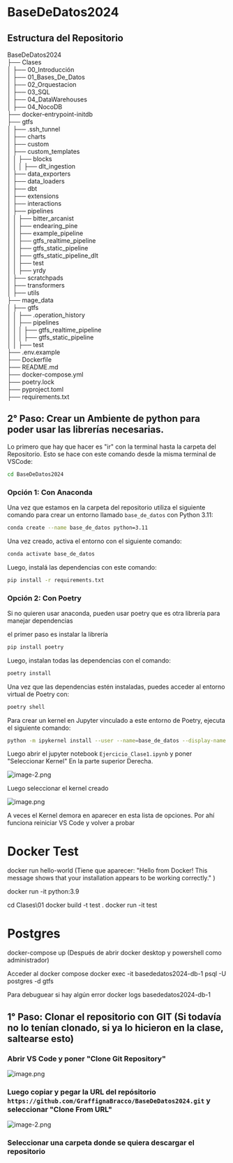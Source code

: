 # BaseDeDatos2024

## Estructura del Repositorio

BaseDeDatos2024  
├── Clases  
│   ├── 00_Introducción  
│   ├── 01_Bases_De_Datos  
│   ├── 02_Orquestacion  
│   ├── 03_SQL  
│   ├── 04_DataWarehouses  
│   ├── 04_NocoDB  
├── docker-entrypoint-initdb  
├── gtfs  
│   ├── .ssh_tunnel  
│   ├── charts  
│   ├── custom  
│   ├── custom_templates  
│   │   ├── blocks  
│   │   │   ├── dlt_ingestion  
│   ├── data_exporters  
│   ├── data_loaders  
│   ├── dbt  
│   ├── extensions  
│   ├── interactions  
│   ├── pipelines  
│   │   ├── bitter_arcanist  
│   │   ├── endearing_pine  
│   │   ├── example_pipeline  
│   │   ├── gtfs_realtime_pipeline  
│   │   ├── gtfs_static_pipeline  
│   │   ├── gtfs_static_pipeline_dlt  
│   │   ├── test  
│   │   ├── yrdy  
│   ├── scratchpads  
│   ├── transformers  
│   ├── utils  
├── mage_data  
│   ├── gtfs  
│   │   ├── .operation_history  
│   │   ├── pipelines  
│   │   │   ├── gtfs_realtime_pipeline  
│   │   │   ├── gtfs_static_pipeline  
│   │   ├── test  
├── .env.example  
├── Dockerfile  
├── README.md  
├── docker-compose.yml  
├── poetry.lock  
├── pyproject.toml  
├── requirements.txt  

##

## 2° Paso: Crear un Ambiente de python para poder usar las librerías necesarias.

Lo primero que hay que hacer es "ir" con la terminal hasta la carpeta del Repositorio. Esto se hace con este comando desde la misma terminal de VSCode:

```bash
cd BaseDeDatos2024
```

### Opción 1: Con Anaconda

Una vez que estamos en la carpeta del repositorio  utiliza el siguiente comando para crear un entorno llamado `base_de_datos` con Python 3.11:
```bash
conda create --name base_de_datos python=3.11
```
Una vez creado, activa el entorno con el siguiente comando:

```bash
conda activate base_de_datos
```

Luego, instalá las dependencias con este comando:

```bash
pip install -r requirements.txt
```

### Opción 2: Con Poetry
Si no quieren usar anaconda, pueden usar poetry que es otra librería para manejar dependencias

el primer paso es instalar la librería

```bash
pip install poetry
```

Luego, instalan todas las dependencias con el comando:

```bash
poetry install
```

Una vez que las dependencias estén instaladas, puedes acceder al entorno virtual de Poetry con:

```bash
poetry shell
```

Para crear un kernel en Jupyter vinculado a este entorno de Poetry, ejecuta el siguiente comando:

```bash
python -m ipykernel install --user --name=base_de_datos --display-name "Python (base_de_datos)"
```

Luego abrir el jupyter notebook `Ejercicio_Clase1.ipynb` y poner "Seleccionar Kernel" En la parte superior Derecha.

![image-2.png](attachment:image-2.png)

Luego seleccionar el kernel creado 

![image.png](attachment:image.png)

A veces el Kernel demora en aparecer en esta lista de opciones. Por ahí funciona reiniciar VS Code y volver a probar


# Docker Test
docker run hello-world
(Tiene que aparecer:
"Hello from Docker!
This message shows that your installation appears to be working correctly." )

docker run -it python:3.9


cd Clases\01
docker build -t test .
docker run -it test


# Postgres
docker-compose up
(Después de abrir docker desktop y powershell como administrador)

Acceder al docker compose
docker exec -it basededatos2024-db-1 psql -U postgres -d gtfs

Para debuguear si hay algún error
docker logs basededatos2024-db-1

## 1° Paso: Clonar el repositorio con GIT (Si todavía no lo tenían clonado, si ya lo hicieron en la clase, saltearse esto)

### Abrir VS Code y poner "Clone Git Repository"

![image.png](attachment:image.png)  

### Luego copiar y pegar la URL del repósitorio `https://github.com/GraffignaBracco/BaseDeDatos2024.git` y seleccionar "Clone From URL"

![image-2.png](attachment:image-2.png)

### Seleccionar una carpeta donde se quiera descargar el repositorio


